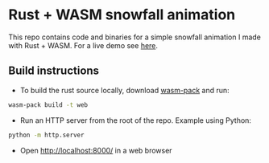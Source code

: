# Rust + WASM snowfall animation

This repo contains code and binaries for a simple snowfall animation I made with Rust + WASM.
For a live demo see [here](https://bazizi.github.io/rust-wasm-snow-animation/index.html).

## Build instructions
- To build the rust source locally, download [wasm-pack](https://github.com/rustwasm/wasm-pack) and run:
```sh
wasm-pack build -t web
```

- Run an HTTP server from the root of the repo. Example using Python:

```sh
python -m http.server
```

- Open [http://localhost:8000/](http://localhost:8000/) in a web browser
